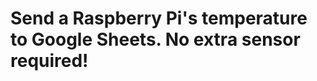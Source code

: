 # Send a Raspberry Pi's temperature to Google Sheets. No extra sensor required!

[](https://www.youtube.com/watch?v=Cqa9Zkm7pCU&ebc=ANyPxKp1mqBDxOeuEJPjIdCcYgZIIEh6ZNRYyY8NhFYbR_Pwui0zqeutlPxi1-lm561t_i9GmBFOdxKH04SHQ3k-InaYuLPL3Q)
